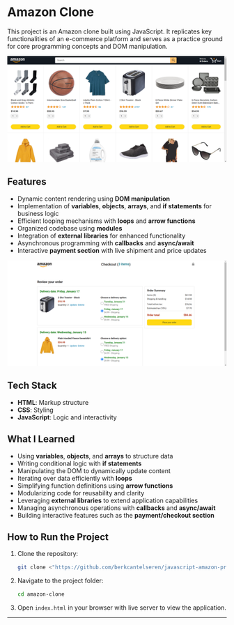 # Amazon Clone

This project is an Amazon clone built using JavaScript. It replicates key functionalities of an e-commerce platform and serves as a practice ground for core programming concepts and DOM manipulation.

![Home](images/main.png)

## Features
- Dynamic content rendering using **DOM manipulation**
- Implementation of **variables**, **objects**, **arrays**, and **if statements** for business logic
- Efficient looping mechanisms with **loops** and **arrow functions**
- Organized codebase using **modules**
- Integration of **external libraries** for enhanced functionality
- Asynchronous programming with **callbacks** and **async/await**
- Interactive **payment section** with live shipment and price updates
  
![Checkout](images/checkout.png)

## Tech Stack
- **HTML**: Markup structure
- **CSS**: Styling
- **JavaScript**: Logic and interactivity

## What I Learned
- Using **variables**, **objects**, and **arrays** to structure data
- Writing conditional logic with **if statements**
- Manipulating the DOM to dynamically update content
- Iterating over data efficiently with **loops**
- Simplifying function definitions using **arrow functions**
- Modularizing code for reusability and clarity
- Leveraging **external libraries** to extend application capabilities
- Managing asynchronous operations with **callbacks** and **async/await**
- Building interactive features such as the **payment/checkout section**

## How to Run the Project
1. Clone the repository:
   ```bash
   git clone <"https://github.com/berkcantelseren/javascript-amazon-project">
   ```
2. Navigate to the project folder:
   ```bash
   cd amazon-clone
   ```
3. Open `index.html` in your browser with live server to view the application.

---
